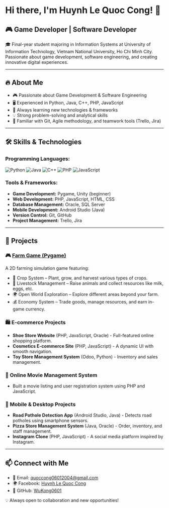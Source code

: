 # Hi there, I'm Huynh Le Quoc Cong! 👋

## 🎮 Game Developer | Software Developer

🎓 Final-year student majoring in Information Systems at University of Information Technology, Vietnam National University, Ho Chi Minh City. Passionate about game development, software engineering, and creating innovative digital experiences.

---

## 🔥 About Me
- 🎮 Passionate about Game Development & Software Engineering
- 🖥️ Experienced in Python, Java, C++, PHP, JavaScript
- 🌱 Always learning new technologies & frameworks
- 💡 Strong problem-solving and analytical skills
- 🤝 Familiar with Git, Agile methodology, and teamwork tools (Trello, Jira)

---

## 🛠️ Skills & Technologies
### Programming Languages:
![Python](https://img.shields.io/badge/Python-3776AB?style=for-the-badge&logo=python&logoColor=white)
![Java](https://img.shields.io/badge/Java-ED8B00?style=for-the-badge&logo=java&logoColor=white)
![C++](https://img.shields.io/badge/C++-00599C?style=for-the-badge&logo=c%2b%2b&logoColor=white)
![PHP](https://img.shields.io/badge/PHP-777BB4?style=for-the-badge&logo=php&logoColor=white)
![JavaScript](https://img.shields.io/badge/JavaScript-F7DF1E?style=for-the-badge&logo=javascript&logoColor=black)

### Tools & Frameworks:
- **Game Development:** Pygame, Unity (beginner)
- **Web Development:** PHP, JavaScript, HTML, CSS
- **Database Management:** Oracle, SQL Server
- **Mobile Development:** Android Studio (Java)
- **Version Control:** Git, GitHub
- **Project Management:** Trello, Jira

---

## 🚀 Projects
### 🎮 [Farm Game (Pygame)](https://github.com/WuKong0601/FarmGame)
A 2D farming simulation game featuring:
- 🌱 Crop System – Plant, grow, and harvest various types of crops.
- 🐄 Livestock Management – Raise animals and collect resources like milk, eggs, etc.
- 🌍 Open World Exploration – Explore different areas beyond your farm.
- 💰 Economy System – Trade goods, manage resources, and earn in-game currency.

### 🛍️ E-commerce Projects
- **Shoe Store Website** (PHP, JavaScript, Oracle) - Full-featured online shopping platform.
- **Cosmetics E-commerce Site** (PHP, JavaScript) - A dynamic UI with smooth navigation.
- **Toy Store Management System** (Odoo, Python) - Inventory and sales management.

### 🎥 Online Movie Management System
- Built a movie listing and user registration system using PHP and JavaScript.

### 📱 Mobile & Desktop Projects
- **Road Pothole Detection App** (Android Studio, Java) - Detects road potholes using smartphone sensors.
- **Pizza Store Management System** (Java, Oracle) - Order, inventory, and staff management.
- **Instagram Clone** (PHP, JavaScript) - A social media platform inspired by Instagram.

---

## 📫 Connect with Me
- 📧 Email: quoccong06012004@gmail.com
- 🌍 Facebook: [Huynh Le Quoc Cong](https://www.facebook.com/huynh.cong.1829)
- 🔗 GitHub: [WuKong0601](https://github.com/WuKong0601)

💡 Always open to collaboration and new opportunities!
